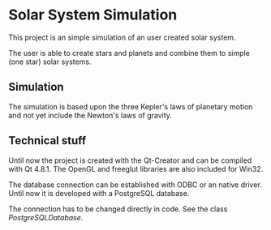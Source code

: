 Solar System Simulation
=============
This project is an simple simulation of an user created solar system.

The user is able to create stars and planets and combine them to simple (one star) solar systems.

Simulation
-------------
The simulation is based upon the three Kepler's laws of planetary motion and not yet include the Newton's laws of gravity.

Technical stuff
-------------
Until now the project is created with the Qt-Creator and can be compiled with Qt 4.8.1. The OpenGL and freeglut libraries are also included for Win32.

The database connection can be established with ODBC or an native driver. Until now it is developed with a PostgreSQL database.

The connection has to be changed directly in code. See the class _PostgreSQLDatabase_.  
